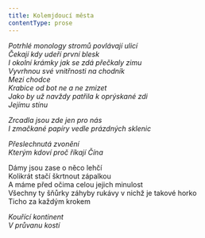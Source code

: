 ```yaml
---
title: Kolemjdoucí města
contentType: prose
---
```


<section>

_Potrhlé monology stromů povlávají ulicí  
Čekají kdy udeří první blesk  
I okolní krámky jak se zdá přečkaly zimu  
Vyvrhnou své vnitřnosti na chodník  
Mezi chodce  
Krabice od bot ne a ne zmizet  
Jako by už navždy patřila k oprýskané zdi  
Jejímu stínu_

</section>

<section>

_Zrcadla jsou zde jen pro nás  
I zmačkané papíry vedle prázdných sklenic_

</section>

<section>

_Přeslechnutá zvonění  
Kterým kdoví proč říkají Čína_

</section>

<section>

Dámy jsou zase o něco lehčí  
Kolikrát stačí škrtnout zápalkou  
A máme před očima celou jejich minulost  
Všechny ty šňůrky záhyby rukávy v nichž je takové horko  
Ticho za každým krokem

_Kouřící kontinent  
V průvanu kostí_

</section>

